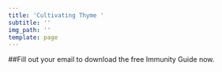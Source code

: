 ```yaml
---
title: 'Cultivating Thyme '
subtitle: ''
img_path: ''
template: page
---
```

##Fill out your email to download the free Immunity Guide now.
<script type="text/javascript" src="//marketing.kickback.live/form/generate.js?id=1"></script>
